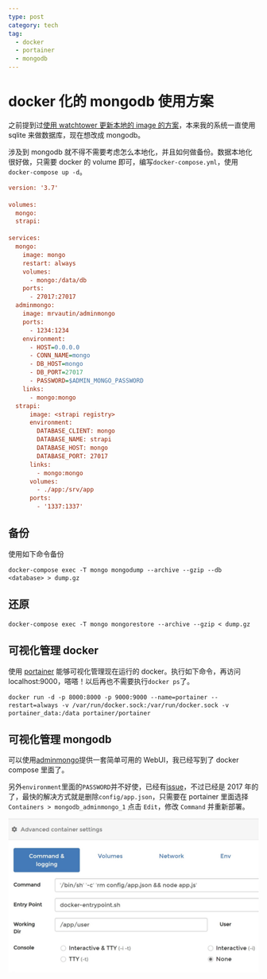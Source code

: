 ```yaml
---
type: post
category: tech
tag:
  - docker
  - portainer
  - mongodb
---
```


# docker 化的 mongodb 使用方案

之前提到过[使用 watchtower 更新本地的 image 的方案](/tech/2020/03/15/Coding.net使用Jenkins实现自动部署CI&CD)，本来我的系统一直使用 sqlite 来做数据库，现在想改成 mongodb。

涉及到 mongodb 就不得不需要考虑怎么本地化，并且如何做备份。数据本地化很好做，只需要 docker 的 volume 即可，编写`docker-compose.yml`，使用`docker-compose up -d`。

```ini
version: '3.7'

volumes:
  mongo:
  strapi:

services:
  mongo:
    image: mongo
    restart: always
    volumes:
      - mongo:/data/db
    ports:
      - 27017:27017
  adminmongo:
    image: mrvautin/adminmongo
    ports:
      - 1234:1234
    environment:
      - HOST=0.0.0.0
      - CONN_NAME=mongo
      - DB_HOST=mongo
      - DB_PORT=27017
      - PASSWORD=$ADMIN_MONGO_PASSWORD
    links:
      - mongo:mongo
  strapi:
      image: <strapi registry>
      environment:
        DATABASE_CLIENT: mongo
        DATABASE_NAME: strapi
        DATABASE_HOST: mongo
        DATABASE_PORT: 27017
      links:
        - mongo:mongo
      volumes:
        - ./app:/srv/app
      ports:
        - '1337:1337'


```

## 备份

使用如下命令备份

```shell
docker-compose exec -T mongo mongodump --archive --gzip --db <database> > dump.gz
```

## 还原

```shell
docker-compose exec -T mongo mongorestore --archive --gzip < dump.gz
```

## 可视化管理 docker

使用 [portainer](https://www.portainer.io/) 能够可视化管理现在运行的 docker。执行如下命令，再访问 localhost:9000，嗒嗒！以后再也不需要执行`docker ps`了。

```shell
docker run -d -p 8000:8000 -p 9000:9000 --name=portainer --restart=always -v /var/run/docker.sock:/var/run/docker.sock -v portainer_data:/data portainer/portainer
```

## 可视化管理 mongodb

可以使用[adminmongo](https://github.com/mrvautin/adminMongo)提供一套简单可用的 WebUI，我已经写到了 docker compose 里面了。

另外`environment`里面的`PASSWORD`并不好使，已经有[issue](https://github.com/mrvautin/adminMongo/issues/166)，不过已经是 2017 年的了，最快的解决方式就是删除`config/app.json`，只需要在 portainer 里面选择`Containers > mongodb_adminmongo_1` 点击 `Edit`，修改 `Command` 并重新部署。

![portainer的设置](./portainer-config.jpg)
